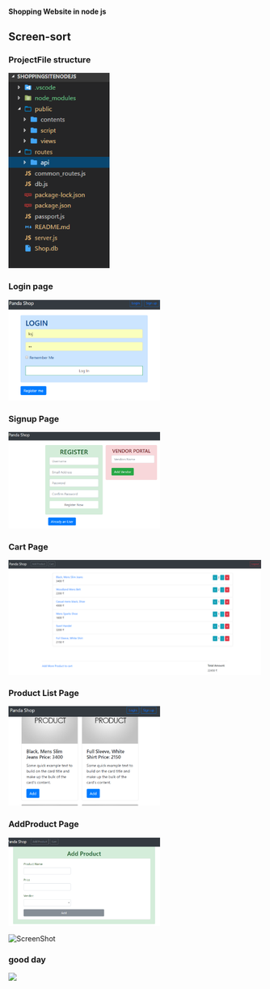 #### Shopping Website in node js

<!-- # shopping Website Using Vue js (front-End), Sequelize(Orm), Sqlite3 (Database)

# Tables - 

Vendors, Products, Cart

Products should have vendorId foreignKey

1. Add Product Page

                We should be able to add products
                with the following values - 
                
                a) Product Name
                b) Product Vendor (select)
                c) Product Price

2. Product Listing Page

                Products should show up in form of cards
                with details and an 'add' button

                When we click on 'add', it should be added
                to cart (or, qty++)

                Note: We should be able to filter by vendor

3. Cart Page
                
                A table of all products on cart

                Product                Quantity              Rate       Amount
                mobile                  - 1 +                8000        8000
                laptop                  - 1 +                20000       20000
                xbox                    - 2 +                30000       60000
                                                             TOTAL       88000


NOTES:
'''

Vue Js for Front-end and Axios for Http Calls 
Used Localhost: 8080(port)

'''
Run: Node server.js to run the app -->

##  Screen-sort


### ProjectFile structure
<img src="./screenshots/project_structure.png" width="200px">

### Login page
<img src="./screenshots/loginpage.png" width="300px">

### Signup Page
<img src="./screenshots/signup_vendor.png" width="300px">


### Cart Page
<img src="./screenshots/cart_page.png" width="500px">

### Product List Page
<img src="./screenshots/productlist.png" width="300px">

### AddProduct Page
<img src="./screenshots/addproduct.png" width="300px">



![ScreenShot](ttps://s8.postimg.cc/bcvvslk2t/productlist.png)
 

### good day
<img src="https://s8.postimg.cc/uhz52c3vp/cart_page.png" width="300px">
